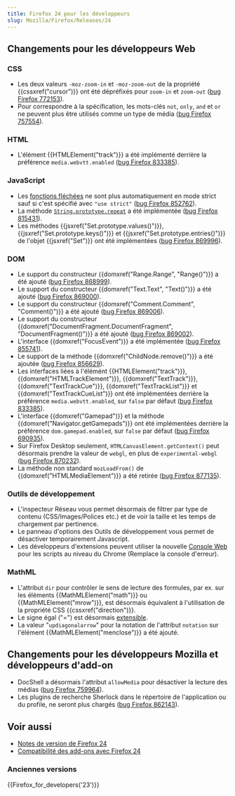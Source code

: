```yaml
---
title: Firefox 24 pour les développeurs
slug: Mozilla/Firefox/Releases/24
---
```


## Changements pour les développeurs Web

### CSS

- Les deux valeurs `-moz-zoom-in` et `-moz-zoom-out` de la propriété {{cssxref("cursor")}} ont été dépréfixés pour `zoom-in` et `zoom-out` ([bug Firefox 772153](https://bugzil.la/772153)).
- Pour correspondre à la spécification, les mots-clés `not`, `only`, `and` et `or` ne peuvent plus être utilisés comme un type de média ([bug Firefox 757554](https://bugzil.la/757554)).

### HTML

- L'élément {{HTMLElement("track")}} a été implémenté derrière la préférence `media.webvtt.enabled` ([bug Firefox 833385](https://bugzil.la/833385)).

### JavaScript

- Les [fonctions fléchées](/fr/docs/Web/JavaScript/Reference/Functions/Arrow_functions) ne sont plus automatiquement en mode strict sauf si c'est spécifié avec `"use strict"` ([bug Firefox 852762](https://bugzil.la/852762)).
- La méthode [`String.prototype.repeat`](/fr/docs/Web/JavaScript/Reference/Global_Objects/String/repeat) a été implémentée ([bug Firefox 815431](https://bugzil.la/815431)).
- Les méthodes {{jsxref("Set.prototype.values()")}}, {{jsxref("Set.prototype.keys()")}} et {{jsxref("Set.prototype.entries()")}} de l'objet {{jsxref("Set")}} ont été implémentées ([bug Firefox 869996](https://bugzil.la/869996)).

### DOM

- Le support du constructeur {{domxref("Range.Range", "Range()")}} a été ajouté ([bug Firefox 868999](https://bugzil.la/868999)).
- Le support du constructeur {{domxref("Text.Text", "Text()")}} a été ajouté ([bug Firefox 869000](https://bugzil.la/869000)).
- Le support du constructeur {{domxref("Comment.Comment", "Comment()")}} a été ajouté ([bug Firefox 869006](https://bugzil.la/869006)).
- Le support du constructeur {{domxref("DocumentFragment.DocumentFragment", "DocumentFragment()")}} a été ajouté ([bug Firefox 869002](https://bugzil.la/869002)).
- L'interface {{domxref("FocusEvent")}} a été implémentée ([bug Firefox 855741](https://bugzil.la/855741)).
- Le support de la méthode {{domxref("ChildNode.remove()")}} a été ajoutée ([bug Firefox 856629](https://bugzil.la/856629)).
- Les interfaces liées à l'élémént {{HTMLElement("track")}}, {{domxref("HTMLTrackElement")}}, {{domxref("TextTrack")}}, {{domxref("TextTrackCue")}}, {{domxref("TextTrackList")}} et {{domxref("TextTrackCueList")}} ont été implémentées derrière la préférence `media.webvtt.enabled`, sur `false` par défaut ([bug Firefox 833385](https://bugzil.la/833385)).
- L'interface {{domxref("Gamepad")}} et la méthode {{domxref("Navigator.getGamepads")}} ont été implémentées derrière la préférence `dom.gamepad.enabled`, sur `false` par défaut ([bug Firefox 690935](https://bugzil.la/690935)).
- Sur Firefox Desktop seulement, `HTMLCanvasElement.getContext()` peut désormais prendre la valeur de `webgl`, en plus de `experimental-webgl` ([bug Firefox 870232](https://bugzil.la/870232)).
- La méthode non standard `mozLoadFrom()` de {{domxref("HTMLMediaElement")}} a été retirée ([bug Firefox 877135](https://bugzil.la/877135)).

### Outils de développement

- L'inspecteur Réseau vous permet désormais de filtrer par type de contenu (CSS/Images/Polices etc.) et de voir la taille et les temps de chargement par pertinence.
- Le panneau d'options des Outils de développement vous permet de désactiver temporairement Javascript.
- Les développeurs d'extensions peuvent utiliser la nouvelle [Console Web](http://www.robodesign.ro/mihai/blog/the-browser-console-is-replacing-the-error-console) pour les scripts au niveau du Chrome (Remplace la console d'erreur).

### MathML

- L'attribut `dir` pour contrôler le sens de lecture des formules, par ex. sur les éléments {{MathMLElement("math")}} ou {{MathMLElement("mrow")}}, est désormais équivalent à l'utilisation de la propriété CSS {{cssxref("direction")}}.
- Le signe égal ("=") est désormais [extensible](/fr/docs/Web/MathML/Element/mo#attr-stretchy).
- La valeur "`updiagonalarrow`" pour la notation de l'attribut `notation` sur l'élément {{MathMLElement("menclose")}} a été ajouté.

## Changements pour les développeurs Mozilla et développeurs d'add-on

- DocShell a désormais l'attribut `allowMedia` pour désactiver la lecture des médias ([bug Firefox 759964](https://bugzil.la/759964)).
- Les plugins de recherche Sherlock dans le répertoire de l'application ou du profile, ne seront plus chargés ([bug Firefox 862143](https://bugzil.la/862143)).

## Voir aussi

- [Notes de version de Firefox 24](https://www.mozilla.org/en-US/firefox/24.0/releasenotes/)
- [Compatibilité des add-ons avec Firefox 24](https://blog.mozilla.org/addons/2013/09/03/compatibility-for-firefox-24/)

### Anciennes versions

{{Firefox_for_developers('23')}}
